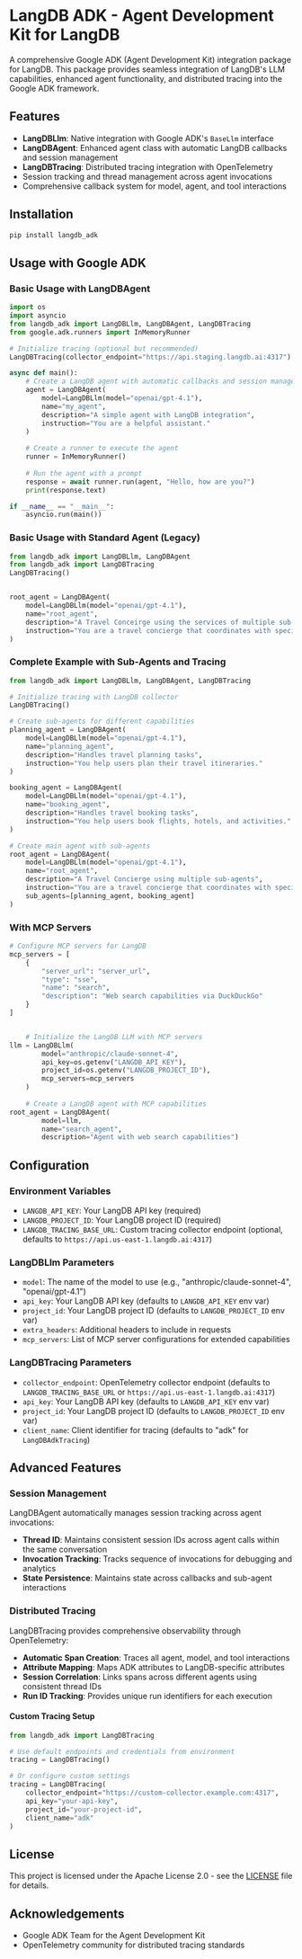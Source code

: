 # LangDB ADK - Agent Development Kit for LangDB

A comprehensive Google ADK (Agent Development Kit) integration package for LangDB. This package provides seamless integration of LangDB's LLM capabilities, enhanced agent functionality, and distributed tracing into the Google ADK framework.

## Features

- **LangDBLlm**: Native integration with Google ADK's `BaseLlm` interface
- **LangDBAgent**: Enhanced agent class with automatic LangDB callbacks and session management
- **LangDBTracing**: Distributed tracing integration with OpenTelemetry
- Session tracking and thread management across agent invocations
- Comprehensive callback system for model, agent, and tool interactions

## Installation

```bash
pip install langdb_adk
```

## Usage with Google ADK

### Basic Usage with LangDBAgent

```python
import os
import asyncio
from langdb_adk import LangDBLlm, LangDBAgent, LangDBTracing
from google.adk.runners import InMemoryRunner

# Initialize tracing (optional but recommended)
LangDBTracing(collector_endpoint="https://api.staging.langdb.ai:4317")

async def main():
    # Create a LangDB agent with automatic callbacks and session management
    agent = LangDBAgent(
        model=LangDBLlm(model="openai/gpt-4.1"),
        name="my_agent",
        description="A simple agent with LangDB integration",
        instruction="You are a helpful assistant."
    )
    
    # Create a runner to execute the agent
    runner = InMemoryRunner()
    
    # Run the agent with a prompt
    response = await runner.run(agent, "Hello, how are you?")
    print(response.text)

if __name__ == "__main__":
    asyncio.run(main())
```

### Basic Usage with Standard Agent (Legacy)

```python
from langdb_adk import LangDBLlm, LangDBAgent
from langdb_adk import LangDBTracing
LangDBTracing()


root_agent = LangDBAgent(
    model=LangDBLlm(model="openai/gpt-4.1"),
    name="root_agent",
    description="A Travel Conceirge using the services of multiple sub-agents",
    instruction="You are a travel concierge that coordinates with specialist agents.",
)
```

### Complete Example with Sub-Agents and Tracing

```python
from langdb_adk import LangDBLlm, LangDBAgent, LangDBTracing

# Initialize tracing with LangDB collector
LangDBTracing()

# Create sub-agents for different capabilities
planning_agent = LangDBAgent(
    model=LangDBLlm(model="openai/gpt-4.1"),
    name="planning_agent",
    description="Handles travel planning tasks",
    instruction="You help users plan their travel itineraries."
)

booking_agent = LangDBAgent(
    model=LangDBLlm(model="openai/gpt-4.1"),
    name="booking_agent", 
    description="Handles travel booking tasks",
    instruction="You help users book flights, hotels, and activities."
)

# Create main agent with sub-agents
root_agent = LangDBAgent(
    model=LangDBLlm(model="openai/gpt-4.1"),
    name="root_agent",
    description="A Travel Concierge using multiple sub-agents",
    instruction="You are a travel concierge that coordinates with specialist agents.",
    sub_agents=[planning_agent, booking_agent]
)
```

### With MCP Servers

```python
# Configure MCP servers for LangDB
mcp_servers = [
    {
        "server_url": "server_url",
        "type": "sse",
        "name": "search",
        "description": "Web search capabilities via DuckDuckGo"
    }
]


    # Initialize the LangDB LLM with MCP servers
llm = LangDBLlm(
        model="anthropic/claude-sonnet-4",
        api_key=os.getenv("LANGDB_API_KEY"),
        project_id=os.getenv("LANGDB_PROJECT_ID"),
        mcp_servers=mcp_servers
    )
    
    # Create a LangDB agent with MCP capabilities
root_agent = LangDBAgent(
        model=llm,
        name="search_agent",
        description="Agent with web search capabilities")
```

## Configuration

### Environment Variables

- `LANGDB_API_KEY`: Your LangDB API key (required)
- `LANGDB_PROJECT_ID`: Your LangDB project ID (required)
- `LANGDB_TRACING_BASE_URL`: Custom tracing collector endpoint (optional, defaults to `https://api.us-east-1.langdb.ai:4317`)

### LangDBLlm Parameters

- `model`: The name of the model to use (e.g., "anthropic/claude-sonnet-4", "openai/gpt-4.1")
- `api_key`: Your LangDB API key (defaults to `LANGDB_API_KEY` env var)
- `project_id`: Your LangDB project ID (defaults to `LANGDB_PROJECT_ID` env var)
- `extra_headers`: Additional headers to include in requests
- `mcp_servers`: List of MCP server configurations for extended capabilities


### LangDBTracing Parameters

- `collector_endpoint`: OpenTelemetry collector endpoint (defaults to `LANGDB_TRACING_BASE_URL` or `https://api.us-east-1.langdb.ai:4317`)
- `api_key`: Your LangDB API key (defaults to `LANGDB_API_KEY` env var)
- `project_id`: Your LangDB project ID (defaults to `LANGDB_PROJECT_ID` env var)
- `client_name`: Client identifier for tracing (defaults to "adk" for `LangDBAdkTracing`)

## Advanced Features

### Session Management

LangDBAgent automatically manages session tracking across agent invocations:

- **Thread ID**: Maintains consistent session IDs across agent calls within the same conversation
- **Invocation Tracking**: Tracks sequence of invocations for debugging and analytics
- **State Persistence**: Maintains state across callbacks and sub-agent interactions

### Distributed Tracing

LangDBTracing provides comprehensive observability through OpenTelemetry:

- **Automatic Span Creation**: Traces all agent, model, and tool interactions
- **Attribute Mapping**: Maps ADK attributes to LangDB-specific attributes
- **Session Correlation**: Links spans across different agents using consistent thread IDs
- **Run ID Tracking**: Provides unique run identifiers for each execution


#### Custom Tracing Setup

```python
from langdb_adk import LangDBTracing

# Use default endpoints and credentials from environment
tracing = LangDBTracing()

# Or configure custom settings
tracing = LangDBTracing(
    collector_endpoint="https://custom-collector.example.com:4317",
    api_key="your-api-key",
    project_id="your-project-id",
    client_name="adk"
)
```

## License

This project is licensed under the Apache License 2.0 - see the [LICENSE](LICENSE) file for details.

## Acknowledgements

- Google ADK Team for the Agent Development Kit
- OpenTelemetry community for distributed tracing standards

